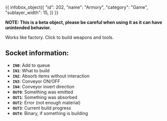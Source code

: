 {{ infobox_object({
	"id": 202,
	"name": "Armory",
	"category": "Game",
	"sublayer_width": 15,
}) }}

**NOTE: This is a beta object, please be careful when using it as it can have unintended behavior.**

Works like factory. Click to build weapons and tools.

## Socket information:
- **`IN0`**: Add to queue
- **`IN1`**: What to build
- **`IN2`**: Absorb items without interaction
- **`IN3`**: Conveyor ON/OFF
- **`IN4`**: Conveyor invert direction
- **`OUT0`**: Something was emitted
- **`OUT1`**: Something was absorbed
- **`OUT2`**: Error (not enough material)
- **`OUT3`**: Current build progress
- **`OUT4`**: Binary, if something is building